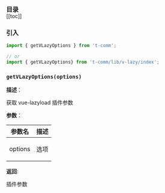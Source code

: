<h3 style="margin-bottom: -1rem;">目录</h3>

[[toc]]

<h3>引入</h3>

```ts
import { getVLazyOptions } from 't-comm';

// or
import { getVLazyOptions} from 't-comm/lib/v-lazy/index';
```


### `getVLazyOptions(options)` 


**描述**：<p>获取 vue-lazyload 插件参数</p>

**参数**：


| 参数名 | 描述 |
| --- | --- |
| options | <p>选项</p> |

**返回**: <p>插件参数</p>

